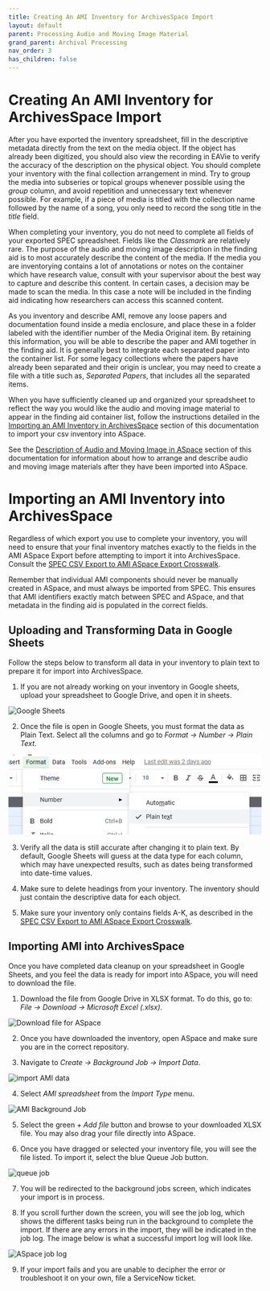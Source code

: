 ```yaml
---
title: Creating An AMI Inventory for ArchivesSpace Import
layout: default
parent: Processing Audio and Moving Image Material
grand_parent: Archival Processing
nav_order: 3
has_children: false
---
```

# Creating An AMI Inventory for ArchivesSpace Import
After you have exported the inventory spreadsheet, fill in the descriptive metadata directly from the text on the media object. If the object has already been digitized, you should also view the recording in EAVie to verify the accuracy of the description on the physical object. You should complete your inventory with the final collection arrangement in mind. Try to group the media into subseries or topical groups whenever possible using the _group_ column, and avoid repetition and unnecessary text whenever possible. For example, if a piece of media is titled with the collection name followed by the name of a song, you only need to record the song title in the _title_ field.

When completing your inventory, you do not need to complete all fields of your exported SPEC spreadsheet. Fields like the _Classmark_ are relatively rare. The purpose of the audio and moving image description in the finding aid is to most accurately describe the content of the media. If the media you are inventorying contains a lot of annotations or notes on the container which have research value, consult with your supervisor about the best way to capture and describe this content. In certain cases, a decision may be made to scan the media. In this case a note will be included in the finding aid indicating how researchers can access this scanned content.

As you inventory and describe AMI, remove any loose papers and documentation found inside a media enclosure, and place these in a folder labeled with the identifier number of the Media Original item. By retaining this information, you will be able to describe the paper and AMI together in the finding aid. It is generally best to integrate each separated paper into the container list. For some legacy collections where the papers have already been separated and their origin is unclear, you may need to create a file with a title such as, _Separated Papers_, that includes all the separated items. 

When you have sufficiently cleaned up and organized your spreadsheet to reflect the way you would like the audio and moving image material to appear in the finding aid container list, follow the instructions detailed in the [Importing an AMI Inventory in ArchivesSpace]() section of this documentation to import your csv inventory into ASpace. 

See the [Description of Audio and Moving Image in ASpace]() section of this documentation for information about how to arrange and describe audio and moving image materials after they have been imported into ASpace.

# **Importing an AMI Inventory into ArchivesSpace**
Regardless of which export you use to complete your inventory, you will need to ensure that your final inventory matches exactly to the fields in the AMI ASpace Export before attempting to import it into ArchivesSpace. Consult the [SPEC CSV Export to AMI ASpace Export Crosswalk](/Documents/SPEC_CSV_Export_to_AMI_ASpace_Export_Crosswalk.pdf).

Remember that individual AMI components should never be manually created in ASpace, and must always be imported from SPEC. This ensures that AMI identifiers exactly match between SPEC and ASpace, and that metadata in the finding aid is populated in the correct fields. 

## **Uploading and Transforming Data in Google Sheets**
Follow the steps below to transform all data in your inventory to plain text to prepare it for import into ArchivesSpace.

1. If you are not already working on your inventory in Google sheets, upload your spreadsheet to Google Drive, and open it in sheets.

![Google Sheets](/Images/49-google-sheets.jpg)

2. Once the file is open in Google Sheets, you must format the data as Plain Text. Select all the columns and go to _Format -> Number -> Plain Text_.

![save plain text](Images/50-save-plain-text.png)

3. Verify all the data is still accurate after changing it to plain text. By default, Google Sheets will guess at the data type for each column, which may have unexpected results, such as dates being transformed into date-time values. 

4. Make sure to delete headings from your inventory. The inventory should just contain the descriptive data for each object. 

5. Make sure your inventory only contains fields A-K, as described in the [SPEC CSV Export to AMI ASpace Export Crosswalk](/Documents/SPEC_CSV_Export_to_AMI_ASpace_Export_Crosswalk.pdf).

## **Importing AMI into ArchivesSpace**
Once you have completed data cleanup on your spreadsheet in Google Sheets, and you feel the data is ready for import into ASpace, you will need to download the file.

1. Download the file from Google Drive in XLSX format. To do this, go to: _File -> Download -> Microsoft Excel (.xlsx)_.

![Download file for ASpace](/Images/51-download-file-for-ASpace.jpg)

2. Once you have downloaded the inventory, open ASpace and make sure you are in the correct repository. 

3. Navigate to _Create -> Background Job -> Import Data_.

![import AMI data](/Images/52-import-AMI-data.jpg)

4. Select _AMI spreadsheet_ from the _Import Type_ menu.

![AMI Background Job](/Images/53-AMI-background-job.jpg)

5. Select the green _+ Add file_ button and browse to your downloaded XLSX file. You may also drag your file directly into ASpace.

6. Once you have dragged or selected your inventory file, you will see the file listed. To import it, select the blue Queue Job button.

![queue job](/Images/54-queue-job.jpg)

7. You will be redirected to the background jobs screen, which indicates your import is in process. 

8. If you scroll further down the screen, you will see the job log, which shows the different tasks being run in the background to complete the import. If there are any errors in the import, they will be indicated in the job log. The image below is what a successful import log will look like.

![ASpace job log](/Images/ASpace-job-log.jpg)

9. If your import fails and you are unable to decipher the error or troubleshoot it on your own, file a ServiceNow ticket.



